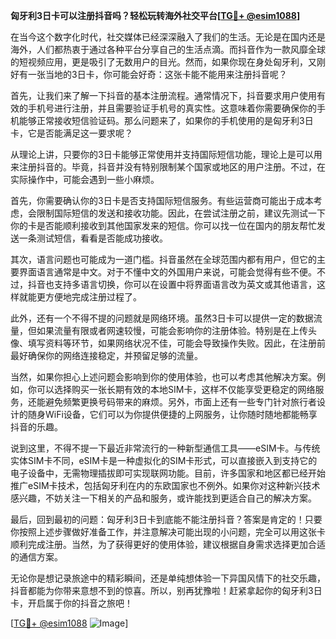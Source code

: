 **匈牙利3日卡可以注册抖音吗？轻松玩转海外社交平台[[TG💪+ @esim1088](https://t.me/s/esim1088)]**

在当今这个数字化时代，社交媒体已经深深融入了我们的生活。无论是在国内还是海外，人们都热衷于通过各种平台分享自己的生活点滴。而抖音作为一款风靡全球的短视频应用，更是吸引了无数用户的目光。然而，如果你现在身处匈牙利，又刚好有一张当地的3日卡，你可能会好奇：这张卡能不能用来注册抖音呢？

首先，让我们来了解一下抖音的基本注册流程。通常情况下，抖音要求用户使用有效的手机号进行注册，并且需要验证手机号的真实性。这意味着你需要确保你的手机能够正常接收短信验证码。那么问题来了，如果你的手机使用的是匈牙利3日卡，它是否能满足这一要求呢？

从理论上讲，只要你的3日卡能够正常使用并支持国际短信功能，理论上是可以用来注册抖音的。毕竟，抖音并没有特别限制某个国家或地区的用户注册。不过，在实际操作中，可能会遇到一些小麻烦。

首先，你需要确认你的3日卡是否支持国际短信服务。有些运营商可能出于成本考虑，会限制国际短信的发送和接收功能。因此，在尝试注册之前，建议先测试一下你的卡是否能顺利接收到其他国家发来的短信。你可以找一位在国内的朋友帮忙发送一条测试短信，看看是否能成功接收。

其次，语言问题也可能成为一道门槛。抖音虽然在全球范围内都有用户，但它的主要界面语言通常是中文。对于不懂中文的外国用户来说，可能会觉得有些不便。不过，抖音也支持多语言切换，你可以在设置中将界面语言改为英文或其他语言，这样就能更方便地完成注册过程了。

此外，还有一个不得不提的问题就是网络环境。虽然3日卡可以提供一定的数据流量，但如果流量有限或者网速较慢，可能会影响你的注册体验。特别是在上传头像、填写资料等环节，如果网络状况不佳，可能会导致操作失败。因此，在注册前最好确保你的网络连接稳定，并预留足够的流量。

当然，如果你担心上述问题会影响到你的使用体验，也可以考虑其他解决方案。例如，你可以选择购买一张长期有效的本地SIM卡，这样不仅能享受更稳定的网络服务，还能避免频繁更换号码带来的麻烦。另外，市面上还有一些专门针对旅行者设计的随身WiFi设备，它们可以为你提供便捷的上网服务，让你随时随地都能畅享抖音的乐趣。

说到这里，不得不提一下最近非常流行的一种新型通信工具——eSIM卡。与传统实体SIM卡不同，eSIM卡是一种虚拟化的SIM卡形式，可以直接嵌入到支持它的电子设备中，无需物理插拔即可实现联网功能。目前，许多国家和地区都已经开始推广eSIM卡技术，包括匈牙利在内的东欧国家也不例外。如果你对这种新兴技术感兴趣，不妨关注一下相关的产品和服务，或许能找到更适合自己的解决方案。

最后，回到最初的问题：匈牙利3日卡到底能不能注册抖音？答案是肯定的！只要你按照上述步骤做好准备工作，并注意解决可能出现的小问题，完全可以用这张卡顺利完成注册。当然，为了获得更好的使用体验，建议根据自身需求选择更加合适的通信方案。

无论你是想记录旅途中的精彩瞬间，还是单纯想体验一下异国风情下的社交乐趣，抖音都能为你带来意想不到的惊喜。所以，别再犹豫啦！赶紧拿起你的匈牙利3日卡，开启属于你的抖音之旅吧！

[[TG💪+ @esim1088](https://t.me/s/esim1088) ![Image](https://i.postimg.cc/4NQfJmqS/Snipaste-2025-05-13-00-14-12.png)]
